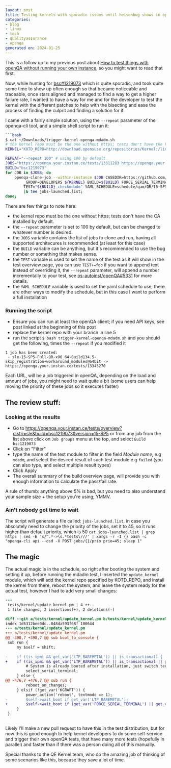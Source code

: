```yaml
---
layout: post
title: Testing kernels with sporadic issues until heisenbug shows in openQA
categories:
- blog
- linux
- tech
- qualityassurance
- openqa
generated on: 2024-01-25
---
```


This is a follow up to my previous post about [How to test things with openQA without running your own instance](/blog/linux/tech/qualityassurance/2021/06/18/How-to-test-things-with-openQA-without-running-your-own-instance), so you might want to read that first.

Now, while hunting for [bsc#1219073](https://bugzilla.suse.com/show_bug.cgi?id=1219073) which is quite sporadic, and took quite some time to show up often enough so that
became noticeable and traceable, once stars aligned and managed to find a way to get a higher failure rate,
I wanted to have a way for me and for the developer to test the kernel with the different patches to help with the bisecting
and ease the process of finding the culprit and finding a solution for it.

I came with a fairly simple solution, using the `--repeat` parameter of the openqa-cli tool, and a simple shell script to run it:
```bash
```bash
$ cat ~/Downloads/trigger-kernel-openqa-mdadm.sh
# the kernel repo must be the one without https; tests don't have the kernel CA installed
KERNEL="KOTD_REPO=http://download.opensuse.org/repositories/Kernel:/linux-next/standard/"

REPEAT="--repeat 100" # using 100 by default
JOBS="https://openqa.your.instan.ce/tests/13311283 https://openqa.your.instan.ce/tests/13311263 https://openqa.your.instan.ce/tests/13311276 https://openqa.your.instan.ce/tests/13311278"
BUILD="bsc1219073"
for JOB in $JOBS; do 
	openqa-clone-job --within-instance $JOB CASEDIR=https://github.com/foursixnine/os-autoinst-distri-opensuse.git#tellmewhy ${REPEAT} \
		_GROUP=DEVELOPERS ${KERNEL} BUILD=${BUILD} FORCE_SERIAL_TERMINAL=1\
		TEST="${BUILD}_checkmdadm" YAML_SCHEDULE=schedule/qam/QR/15-SP5/textmode/textmode-skip-registration-extra.yaml INSTALLONLY=0 DESKTOP=textmode\
		|& tee jobs-launched.list;
done;
```

There are few things to note here:
- the kernel repo must be the one without https; tests don't have the CA installed by default.
- the `--repeat` parameter is set to 100 by default, but can be changed to whatever number is desired.
- the `JOBS` variable contains the list of jobs to clone and run, having all supported architecures is recommended (at least for this case)
- the `BUILD` variable can be anything, but it's recommended to use the bug number or something that makes sense.
- the `TEST` variable is used to set the name of the test as it will show in the test overview page, you can use `TEST+=foo` if you want to append text instead of overriding it, the `--repeat` parameter, will append a number incrementally to your test, see [os-autoinst/openQA#5331](https://github.com/os-autoinst/openQA/pull/5331) for more details.
- the `YAML_SCHEDULE` variable is used to set the yaml schedule to use, there are other ways to modify the schedule, but in this case I want to perform a full installation

### Running the script

- Ensure you can run at least the openQA client; if you need API keys, see post linked at the beginning of this post
- replace the kernel repo with your branch in line 5
- run the script `$ bash trigger-kernel-openqa-mdadm.sh` and you should get the following, times the `--repeat` if you modified it

```
1 job has been created:
 - sle-15-SP5-Full-QR-x86_64-Build134.5-skip_registration+workaround_modules@64bit -> https://openqa.your.instan.ce/tests/13345270
```
Each URL, will be a job triggered in openQA, depending on the load and amount of jobs, you might need to wait quite a bit (some users can help moving the priority of these jobs so it executes faster)

## The review stuff:

### Looking at the results

- Go to https://openqa.your.instan.ce/tests/overview?distri=sle&build=bsc1219073&version=15-SP5 or from any job from the list above click on `Job groups` menu at the top, and select `Build bsc1219073`
- Click on "Filter"
- type the name of the test module to filter in the field *Module name*, e.g `mdadm`, and select the desired result of such test module e.g `failed` (you can also type, and select multiple result types)
- Click Apply
- The overall summary of the build overview page, will provide you with enough information to calculate the pass/fail rate. 

A rule of thumb: anything above 5% is bad, but you need to also understand your sample size + the setup you're using; YMMV.

### Ain't nobody got time to wait

The script will generate a file called: `jobs-launched.list`, in case you absolutely need to change the priority of the jobs, set it to 45, so it runs higher than default priority, which is 50
`cat jobs-launched.list | grep https | sed -E 's/^.*->\s.*tests\///' | xargs -r -I {} bash -c "openqa-cli api --osd -X POST jobs/{}/prio prio=45; sleep 1"`

## The magic

The actual magic is in the schedule, so right after booting the system and setting it up, before running the mdadm test, I inserted the `update_kernel` module, which will add the kernel repo specified by KOTD_REPO, and install the kernel from there, reboot the system, and leave the system ready for the actual test,
however I had to add very small changes:

```diff
---
 tests/kernel/update_kernel.pm | 4 ++--
 1 file changed, 2 insertions(+), 2 deletions(-)

diff --git a/tests/kernel/update_kernel.pm b/tests/kernel/update_kernel.pm
index 1d6312bee0dc..048da593f68f 100644
--- a/tests/kernel/update_kernel.pm
+++ b/tests/kernel/update_kernel.pm
@@ -398,7 +398,7 @@ sub boot_to_console {
 sub run {
     my $self = shift;
 
-    if ((is_ipmi && get_var('LTP_BAREMETAL')) || is_transactional) {
+    if ((is_ipmi && get_var('LTP_BAREMETAL')) || is_transactional || get_var('FORCE_SERIAL_TERMINAL')) {
         # System is already booted after installation, just switch terminal
         select_serial_terminal;
     } else {
@@ -476,7 +476,7 @@ sub run {
         reboot_on_changes;
     } elsif (!get_var('KGRAFT')) {
         power_action('reboot', textmode => 1);
-        $self->wait_boot if get_var('LTP_BAREMETAL');
+        $self->wait_boot if (get_var('FORCE_SERIAL_TERMINAL') || get_var('LTP_BAREMETAL'));
     }
 }
 
```

Likely I'll make a new pull request to have this in the test distribution, but for now this is good enough to help kernel developers
to do some self-service and trigger their own openQA tests, that have many more tests (hopefully in parallel) and faster than if there
was a person doing all of this manually.

Special thanks to the QE Kernel team, who do the amazing job of thinking of some scenarios like this, because they save a lot
of time.

